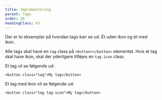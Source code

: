 ```yaml
---
title: Implementering
parent: Tags
order: 20
headingClass: h3
---
```


Der er to eksempler på hvordan tags kan se ud. Ét uden ikon og ét med ikon.

Alle tags skal have en `tag` class på `<button></button>` elementet. Hvis et tag skal have ikon, skal der yderligere tilføjes en `tag-icon` class.

Et tag vil se følgende ud:

```
<button class="tag">My tag</button>
```

Et tag med ikon vil se følgende ud:

```
<button class="tag tag-icon">My tag</button>
```
